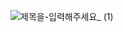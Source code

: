 ![제목을-입력해주세요_ (1)](https://github.com/user-attachments/assets/1f546af8-0ed1-4572-b8cf-aba704db58a2)

<!--
**harinme/harinme** is a ✨ _special_ ✨ repository because its `README.md` (this file) appears on your GitHub profile.

Here are some ideas to get you started:

- 🔭 I’m currently working on ...
- 🌱 I’m currently learning ...
- 👯 I’m looking to collaborate on ...
- 🤔 I’m looking for help with ...
- 💬 Ask me about ...
- 📫 How to reach me: ...
- 😄 Pronouns: ...
- ⚡ Fun fact: ...
-->

